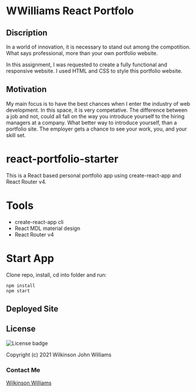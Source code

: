 # WWilliams React Portfolo

## Discription
In a world of innovation, it is necessary to stand out among the compotition. What says professional, more than your own portfolio website.

In this assignment, I was requested to create a fully functional and responsive website. I used HTML and CSS to style this portfolio website.

## Motivation
My main focus is to have the best chances when I enter the industry of web development. In this space, it is very competative. The difference between a job and not, could all fall on the way you introduce yourself to the hiring managers at a company. What better way to introduce yourself, than a portfolio site. The employer gets a chance to see your work, you, and your skill set.

# react-portfolio-starter
This is a React based personal portfolio app using create-react-app and React Router v4.

# Tools
* create-react-app cli
* React MDL material design
* React Router v4

# Start App
Clone repo, install, cd into folder and run:
```git
npm install
npm start
```
## Deployed Site


## License

![License badge](https://img.shields.io/badge/License-MIT-green)

Copyright (c) 2021 Wilkinson John Williams

### Contact Me

<a href="mailto:srawilkinsonwilliams@yahoo.com"> Wilkinson Williams </a>


